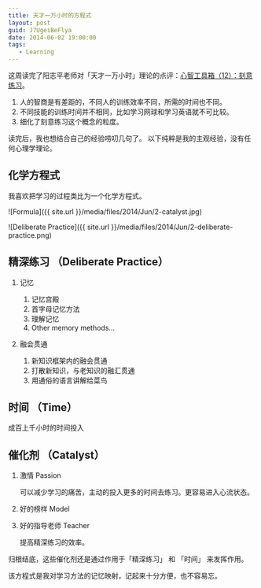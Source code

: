```yaml
---
title: 天才一万小时的方程式
layout: post
guid: J7UgeiBeFlya
date: 2014-06-02 19:00:00
tags:
   - Learning
---
```


这周读完了阳志平老师对「天才一万小时」理论的点评：[心智工具箱（12）：刻意练习](http://www.douban.com/note/260623954)。

1. 人的智商是有差距的，不同人的训练效率不同，所需的时间也不同。
2. 不同技能的训练时间并不相同，比如学习网球和学习英语就不可比较。
3. 细化了刻意练习这个概念的粒度。

读完后，我也想结合自己的经验唠叨几句了。 以下纯粹是我的主观经验，没有任何心理学理论。

## 化学方程式

我喜欢把学习的过程类比为一个化学方程式。

![Formula]({{ site.url }}/media/files/2014/Jun/2-catalyst.jpg)

![Deliberate Practice]({{ site.url }}/media/files/2014/Jun/2-deliberate-practice.png)

## 精深练习 （Deliberate Practice）

1. 记忆

    1. 记忆宫殿
    2. 首字母记忆方法
    3. 理解记忆
    4. Other memory methods...

2. 融会贯通

    1. 新知识框架内的融会贯通
    2. 打散新知识，与老知识的融汇贯通
    3. 用通俗的语言讲解给菜鸟

## 时间 （Time）

成百上千小时的时间投入

## 催化剂 （Catalyst）

1. 激情 Passion

    可以减少学习的痛苦，主动的投入更多的时间去练习。更容易进入心流状态。

2. 好的榜样 Model

3. 好的指导老师 Teacher

    提高精深练习的效率。


归根结底，这些催化剂还是通过作用于「精深练习」 和 「时间」 来发挥作用。


该方程式是我对学习方法的记忆映射，记起来十分方便，也不容易忘。